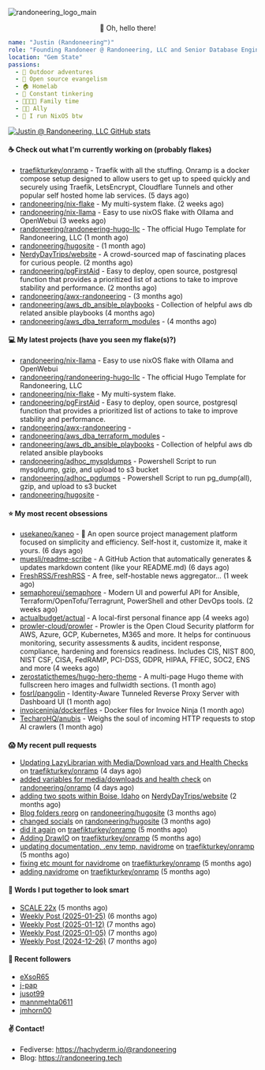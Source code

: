![randoneering_logo_main](https://github.com/user-attachments/assets/6b9c7958-17b5-4df4-8959-ffaaf2af9e44)

<div align="center">
🦇 Oh, hello there! <img src="https://media.hachyderm.io/custom_emojis/images/000/048/515/static/a76b693d09368634.png" height="15px" width="15px"> </img>

</div>

<div align="left">

```yaml
name: "Justin (Randoneering™)"
role: "Founding Randoneer @ Randoneering, LLC and Senior Database Engineer @ RxBenefits, Inc"
location: "Gem State"
passions:
  - 🌲 Outdoor adventures
  - 🐧 Open source evangelism
  - 🏠 Homelab
  - 🔧 Constant tinkering
  - 👨‍👩‍👧‍👦 Family time
  - 🏳️‍🌈 Ally
  - 👹 I run NixOS btw
```

</div>

[![Justin @ Randoneering, LLC GitHub stats](https://github-readme-stats.vercel.app/api?username=randoneering&show_icons=true&theme=tokyonight)](https://github.com/anuraghazra/github-readme-stats)

#### ☕ Check out what I'm currently working on (probably flakes)

- [traefikturkey/onramp](https://github.com/traefikturkey/onramp) - Traefik with all the stuffing. Onramp is a docker compose setup designed to allow users to get up to speed quickly and securely using Traefik, LetsEncrypt, Cloudflare Tunnels and other popular self hosted home lab services. (5 days ago)
- [randoneering/nix-flake](https://github.com/randoneering/nix-flake) - My multi-system flake.  (2 weeks ago)
- [randoneering/nix-llama](https://github.com/randoneering/nix-llama) - Easy to use nixOS flake with Ollama and OpenWebui (3 weeks ago)
- [randoneering/randoneering-hugo-llc](https://github.com/randoneering/randoneering-hugo-llc) - The official Hugo Template for Randoneering, LLC (1 month ago)
- [randoneering/hugosite](https://github.com/randoneering/hugosite) -  (1 month ago)
- [NerdyDayTrips/website](https://github.com/NerdyDayTrips/website) - A crowd-sourced map of fascinating places for curious people. (2 months ago)
- [randoneering/pgFirstAid](https://github.com/randoneering/pgFirstAid) - Easy to deploy, open source, postgresql function that provides a prioritized list of actions to take to improve stability and performance.  (2 months ago)
- [randoneering/awx-randoneering](https://github.com/randoneering/awx-randoneering) -  (3 months ago)
- [randoneering/aws_db_ansible_playbooks](https://github.com/randoneering/aws_db_ansible_playbooks) - Collection of helpful aws db related ansible playbooks (4 months ago)
- [randoneering/aws_dba_terraform_modules](https://github.com/randoneering/aws_dba_terraform_modules) -  (4 months ago)

#### 💻 My latest projects (have you seen my flake(s)?)

- [randoneering/nix-llama](https://github.com/randoneering/nix-llama) - Easy to use nixOS flake with Ollama and OpenWebui
- [randoneering/randoneering-hugo-llc](https://github.com/randoneering/randoneering-hugo-llc) - The official Hugo Template for Randoneering, LLC
- [randoneering/nix-flake](https://github.com/randoneering/nix-flake) - My multi-system flake. 
- [randoneering/pgFirstAid](https://github.com/randoneering/pgFirstAid) - Easy to deploy, open source, postgresql function that provides a prioritized list of actions to take to improve stability and performance. 
- [randoneering/awx-randoneering](https://github.com/randoneering/awx-randoneering) - 
- [randoneering/aws_dba_terraform_modules](https://github.com/randoneering/aws_dba_terraform_modules) - 
- [randoneering/aws_db_ansible_playbooks](https://github.com/randoneering/aws_db_ansible_playbooks) - Collection of helpful aws db related ansible playbooks
- [randoneering/adhoc_mysqldumps](https://github.com/randoneering/adhoc_mysqldumps) - Powershell Script to run mysqldump, gzip, and upload to s3 bucket
- [randoneering/adhoc_pgdumps](https://github.com/randoneering/adhoc_pgdumps) - Powershell Script to run pg_dump(all), gzip, and upload to s3 bucket
- [randoneering/hugosite](https://github.com/randoneering/hugosite) - 

#### ⭐ My most recent obsessions

- [usekaneo/kaneo](https://github.com/usekaneo/kaneo) - 🚀 An open source project management platform focused on simplicity and efficiency. Self-host it, customize it, make it yours. (6 days ago)
- [muesli/readme-scribe](https://github.com/muesli/readme-scribe) - A GitHub Action that automatically generates &amp; updates markdown content (like your README.md) (6 days ago)
- [FreshRSS/FreshRSS](https://github.com/FreshRSS/FreshRSS) - A free, self-hostable news aggregator… (1 week ago)
- [semaphoreui/semaphore](https://github.com/semaphoreui/semaphore) - Modern UI and powerful API for Ansible, Terraform/OpenTofu/Terragrunt, PowerShell and other DevOps tools. (2 weeks ago)
- [actualbudget/actual](https://github.com/actualbudget/actual) - A local-first personal finance app (4 weeks ago)
- [prowler-cloud/prowler](https://github.com/prowler-cloud/prowler) - Prowler is the Open Cloud Security platform for AWS, Azure, GCP, Kubernetes, M365 and more. It helps for continuous monitoring, security assessments &amp; audits, incident response, compliance, hardening and forensics readiness. Includes CIS, NIST 800, NIST CSF, CISA, FedRAMP, PCI-DSS, GDPR, HIPAA, FFIEC, SOC2, ENS and more (4 weeks ago)
- [zerostaticthemes/hugo-hero-theme](https://github.com/zerostaticthemes/hugo-hero-theme) - A multi-page Hugo theme with fullscreen hero images and fullwidth sections. (1 month ago)
- [fosrl/pangolin](https://github.com/fosrl/pangolin) - Identity-Aware Tunneled Reverse Proxy Server with Dashboard UI (1 month ago)
- [invoiceninja/dockerfiles](https://github.com/invoiceninja/dockerfiles) - Docker files for Invoice Ninja (1 month ago)
- [TecharoHQ/anubis](https://github.com/TecharoHQ/anubis) - Weighs the soul of incoming HTTP requests to stop AI crawlers (1 month ago)

#### 😱 My recent pull requests

- [Updating LazyLibrarian with Media/Download vars and Health Checks](https://github.com/traefikturkey/onramp/pull/42) on [traefikturkey/onramp](https://github.com/traefikturkey/onramp) (4 days ago)
- [added variables for media/downloads and health check](https://github.com/randoneering/onramp/pull/2) on [randoneering/onramp](https://github.com/randoneering/onramp) (4 days ago)
- [adding two spots within Boise, Idaho](https://github.com/NerdyDayTrips/website/pull/312) on [NerdyDayTrips/website](https://github.com/NerdyDayTrips/website) (2 months ago)
- [Blog folders reorg](https://github.com/randoneering/hugosite/pull/3) on [randoneering/hugosite](https://github.com/randoneering/hugosite) (3 months ago)
- [changed socials](https://github.com/randoneering/hugosite/pull/2) on [randoneering/hugosite](https://github.com/randoneering/hugosite) (3 months ago)
- [did it again](https://github.com/traefikturkey/onramp/pull/41) on [traefikturkey/onramp](https://github.com/traefikturkey/onramp) (5 months ago)
- [Adding DrawIO](https://github.com/traefikturkey/onramp/pull/40) on [traefikturkey/onramp](https://github.com/traefikturkey/onramp) (5 months ago)
- [updating documentation, .env temp, navidrome](https://github.com/traefikturkey/onramp/pull/39) on [traefikturkey/onramp](https://github.com/traefikturkey/onramp) (5 months ago)
- [fixing etc mount for navidrome](https://github.com/traefikturkey/onramp/pull/38) on [traefikturkey/onramp](https://github.com/traefikturkey/onramp) (5 months ago)
- [adding navidrome](https://github.com/traefikturkey/onramp/pull/37) on [traefikturkey/onramp](https://github.com/traefikturkey/onramp) (5 months ago)

#### 📰 Words I put together to look smart

- [SCALE 22x](/blog/foss/scale22x/) (5 months ago)
- [Weekly Post (2025-01-25)](/blog/weekly/jan212025/) (6 months ago)
- [Weekly Post (2025-01-12)](/blog/weekly/jan122025/) (7 months ago)
- [Weekly Post (2025-01-05)](/blog/weekly/jan052025/) (7 months ago)
- [Weekly Post (2024-12-26)](/blog/weekly/december262024/) (7 months ago)

#### 💜 Recent followers

- [eXsoR65](https://github.com/eXsoR65)
- [j-pap](https://github.com/j-pap)
- [jusot99](https://github.com/jusot99)
- [mannmehta0611](https://github.com/mannmehta0611)
- [jmhorn00](https://github.com/jmhorn00)

#### ✌️ Contact!

- Fediverse: https://hachyderm.io/@randoneering
- Blog: https://randoneering.tech
